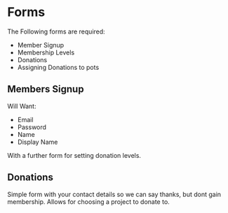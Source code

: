 # Forms

The Following forms are required:

* Member Signup
* Membership Levels
* Donations
* Assigning Donations to pots

## Members Signup

Will Want:

* Email
* Password
* Name
* Display Name

With a further form for setting donation levels.

## Donations

Simple form with your contact details so we can say thanks, but dont gain
membership. Allows for choosing a project to donate to.
